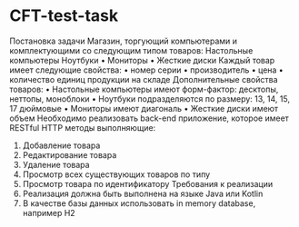 # CFT-test-task

Постановка задачи
Магазин, торгующий компьютерами и комплектующими со следующим типом товаров:
  Настольные компьютеры
  Ноутбуки
  • Мониторы
  • Жесткие диски
Каждый товар имеет следующие свойства:
  • номер серии
  • производитель
  • цена
  • количество единиц продукции на складе
Дополнительные свойства товаров:
  • Настольные компьютеры имеют форм-фактор: десктопы, неттопы, моноблоки
  • Ноутбуки подразделяются по размеру: 13, 14, 15, 17 дюймовые
  • Мониторы имеют диагональ
  • Жесткие диски имеют объем
Необходимо реализовать back-end приложение, которое имеет RESTful HTTP методы выполняющие:
  1) Добавление товара
  2) Редактирование товара
  3) Удаление товара
  4) Просмотр всех существующих товаров по типу
  5) Просмотр товара по идентификатору
Требования к реализации
  1) Реализация должна быть выполнена на языке Java или Kotlin
  2) В качестве базы данных использовать in memory database, например H2
